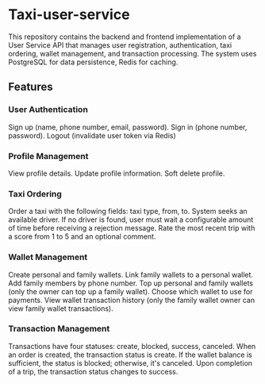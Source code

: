 # Taxi-user-service

This repository contains the backend and frontend implementation of a User Service API that manages user registration, authentication, taxi ordering, wallet management, and transaction processing. The system uses PostgreSQL for data persistence, Redis for caching.

## Features

### User Authentication

Sign up (name, phone number, email, password).
Sign in (phone number, password).
Logout (invalidate user token via Redis)

### Profile Management

View profile details.
Update profile information.
Soft delete profile.

### Taxi Ordering

Order a taxi with the following fields: taxi type, from, to.
System seeks an available driver. If no driver is found, user must wait a configurable amount of time before receiving a rejection message.
Rate the most recent trip with a score from 1 to 5 and an optional comment.

### Wallet Management

Create personal and family wallets.
Link family wallets to a personal wallet.
Add family members by phone number.
Top up personal and family wallets (only the owner can top up a family wallet).
Choose which wallet to use for payments.
View wallet transaction history (only the family wallet owner can view family wallet transactions).

### Transaction Management

Transactions have four statuses: create, blocked, success, canceled.
When an order is created, the transaction status is create.
If the wallet balance is sufficient, the status is blocked; otherwise, it's canceled.
Upon completion of a trip, the transaction status changes to success.
